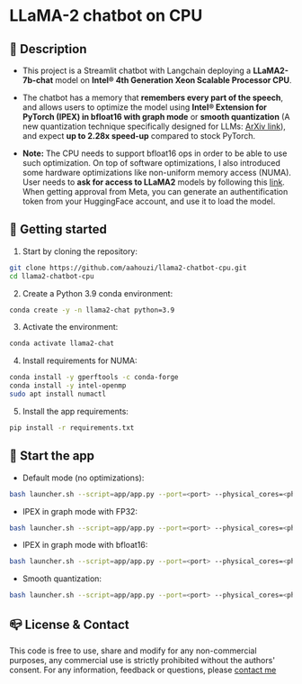# LLaMA-2 chatbot on CPU

## :monocle_face: Description
- This project is a Streamlit chatbot with Langchain deploying a **LLaMA2-7b-chat** model on **Intel® 4th Generation Xeon Scalable Processor CPU**.
- The chatbot has a memory that **remembers every part of the speech**, and allows users to optimize the model using  **Intel® Extension for PyTorch (IPEX) in bfloat16 with graph mode** or **smooth quantization** (A new quantization technique specifically designed for LLMs: [ArXiv link](https://arxiv.org/pdf/2211.10438.pdf)), and expect **up to 2.28x speed-up** compared to stock PyTorch.

- **Note:** The CPU needs to support bfloat16 ops in order to be able to use such optimization. On top of software optimizations, I also introduced some hardware optimizations like non-uniform memory access (NUMA). User needs to **ask for access to LLaMA2** models by following this [link](https://huggingface.co/meta-llama#:~:text=Welcome%20to%20the%20official%20Hugging,processed%20within%201%2D2%20days). When getting approval from Meta, you can generate an authentification token from your HuggingFace account, and use it to load the model.

## :scroll: Getting started

1. Start by cloning the repository:  
```bash
git clone https://github.com/aahouzi/llama2-chatbot-cpu.git
cd llama2-chatbot-cpu
```
2. Create a Python 3.9 conda environment:
```bash
conda create -y -n llama2-chat python=3.9
```
3. Activate the environment:  
```bash
conda activate llama2-chat
```
4. Install requirements for NUMA:  
```bash
conda install -y gperftools -c conda-forge
conda install -y intel-openmp
sudo apt install numactl
```
5. Install the app requirements:  
```bash
pip install -r requirements.txt
```

## :rocket: Start the app

- Default mode (no optimizations):
```bash
bash launcher.sh --script=app/app.py --port=<port> --physical_cores=<physical_cores> --auth_token=<auth_token>
```

- IPEX in graph mode with FP32:
```bash
bash launcher.sh --script=app/app.py --port=<port> --physical_cores=<physical_cores> --auth_token=<auth_token> --ipex --jit
```

- IPEX in graph mode with bfloat16:
```bash
bash launcher.sh --script=app/app.py --port=<port> --physical_cores=<physical_cores> --auth_token=<auth_token> --dtype=bfloat16 --ipex --jit
```

- Smooth quantization:
```bash
bash launcher.sh --script=app/app.py --port=<port> --physical_cores=<physical_cores> --auth_token=<auth_token> --sq
```

## :mailbox_closed: License & Contact
This code is free to use, share and modify for any non-commercial purposes, any commercial use is strictly prohibited without the authors' consent.
For any information, feedback or questions, please [contact me][anas-email]









[anas-email]: mailto:ahouzi2000@hotmail.fr



